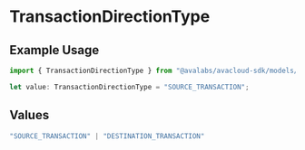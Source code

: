 # TransactionDirectionType

## Example Usage

```typescript
import { TransactionDirectionType } from "@avalabs/avacloud-sdk/models/components";

let value: TransactionDirectionType = "SOURCE_TRANSACTION";
```

## Values

```typescript
"SOURCE_TRANSACTION" | "DESTINATION_TRANSACTION"
```